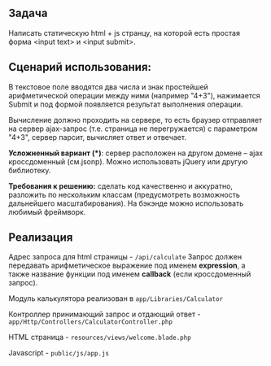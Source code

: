 ## Задача

Написать статическую html + js странцу, на которой есть простая форма &lt;input text&gt; и &lt;input submit&gt;.

## Сценарий использования:

В текстовое поле вводятся два числа и знак простейшей арифметической операции между ними (например &quot;4+3&quot;), нажимается Submit и под формой появляется результат выполнения операции.

Вычисление должно проходить на сервере, то есть браузер отправляет на сервер ajax-запрос (т.е. страница не перегружается) с параметром &quot;4+3&quot;, сервер парсит, вычисляет ответ и отвечает.

**Усложненный вариант (*)**: сервер расположен на другом домене – ajax кроссдоменный (см.jsonp). Можно использовать jQuery или другую библиотеку.

**Требования к решению:** сделать код качественно и аккуратно, разложить по нескольким классам (предусмотреть возможность дальнейшего масштабирования). На бэкэнде можно использовать любимый фреймворк.


## Реализация

Адрес запроса для html страницы - `/api/calculate` Запрос должен передавать арифметическое выражение под именем **expression**, а также название функции под именем **callback** (если кроссдоменный запрос).

Модуль калькулятора реализован в `app/Libraries/Calculator`

Контроллер принимающий запрос и отдающий ответ - `app/Http/Controllers/CalculatorController.php`

HTML страница - `resources/views/welcome.blade.php`

Javascript - `public/js/app.js`